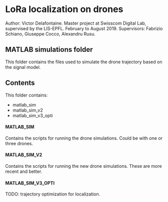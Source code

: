 # LoRa localization on drones

Author: Victor Delafontaine.
Master project at Swisscom Digital Lab, supervised by the LIS-EPFL.
February to August 2019.
Supervisors: Fabrizio Schiano, Giuseppe Cocco, Alexandru Rusu.


## MATLAB simulations folder

This folder contains the files used to simulate the drone trajectory based on the signal model.


## Contents

This folder contains:
- matlab_sim
- matlab_sim_v2
- matlab_sim_v3_opti

#### MATLAB_SIM
Contains the scripts for running the drone simulations. Could be with one or three drones.

#### MATLAB_SIM_V2
Contains the scripts for running the new drone simulations. These are more recent and better.

#### MATLAB_SIM_V3_OPTI
TODO: trajectory optimization for localization.
